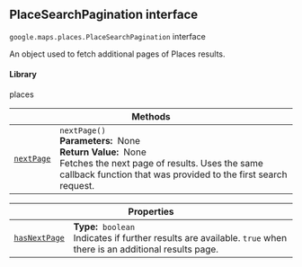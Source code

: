 
<devsite-heading text=" PlaceSearchPagination interface" for="PlaceSearchPagination" level="h2" link="" toc="" back-to-top=""><h2 id="PlaceSearchPagination" is-upgraded="">PlaceSearchPagination interface</h2></devsite-heading>
<p>
<code translate="no" dir="ltr"><span itemprop="path">google.maps.places</span>.<span itemprop="name">PlaceSearchPagination</span></code>
interface
</p>
<p>An object used to fetch additional pages of Places results.</p>
<devsite-heading text="Library" for="library_9" level="h4" link=""><h4 is-upgraded="" id="library_9">Library</h4></devsite-heading>
<p>places</p>
<div class="devsite-table-wrapper"><table class="methods responsive" summary="interface PlaceSearchPagination - Methods">
<thead>
<tr><th colspan="2">Methods</th>
</tr></thead>
<tbody>
<tr id="PlaceSearchPagination.nextPage">
<td itemprop="property"><code translate="no" dir="ltr"><a class="secret-link" href="#PlaceSearchPagination.nextPage"><span>nextPage</span></a></code></td>
<td><div><code translate="no" dir="ltr">nextPage()</code></div>
<div class="desc"><strong>Parameters:</strong>&nbsp; None</div>
<div class="desc"><strong>Return Value:</strong>&nbsp; None</div>
<div class="desc">Fetches the next page of results. Uses the same callback function that was provided to the first search request.</div></td>
</tr>
</tbody>
</table></div>
<div class="devsite-table-wrapper"><table class="properties responsive" summary="interface PlaceSearchPagination - Properties">
<thead>
<tr><th colspan="2">Properties</th>
</tr></thead>
<tbody>
<tr id="PlaceSearchPagination.hasNextPage">
<td itemprop="property"><code translate="no" dir="ltr"><a class="secret-link" href="#PlaceSearchPagination.hasNextPage"><span>hasNextPage</span></a></code></td>
<td><div><strong>Type:</strong>&nbsp; <code translate="no" dir="ltr">boolean</code></div>
<div class="desc">Indicates if further results are available. <code translate="no" dir="ltr">true</code> when there is an additional results page.</div></td>
</tr>
</tbody>
</table></div>
